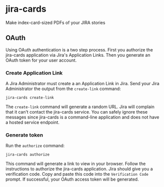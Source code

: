 jira-cards
==========

Make index-card-sized PDFs of your JIRA stories


## OAuth

Using OAuth authentication is a two step process.  First you authorize the jira-cards application via Jira's Application Links.  Then you generate an OAuth token for your user account.

### Create Application Link

A Jira Administrator must create a an Application Link in Jira.  Send your Jira Administrator the output from the `create-link` command:

    jira-cards create-link

The `create-link` command will generate a random URL.  Jira will complain that it can't contact the jira-cards service.  You can safely ignore these messages since jira-cards is a command-line application and does not have a hosted service endpoint.

### Generate token

Run the `authorize` command:

    jira-cards authorize

This command will generate a link to view in your browser.  Follow the instructions to authorize the jira-cards application.  Jira should give you a verification code.  Copy and paste this code into the `Verification Code` prompt.  If successful, your OAuth access token will be generated.
